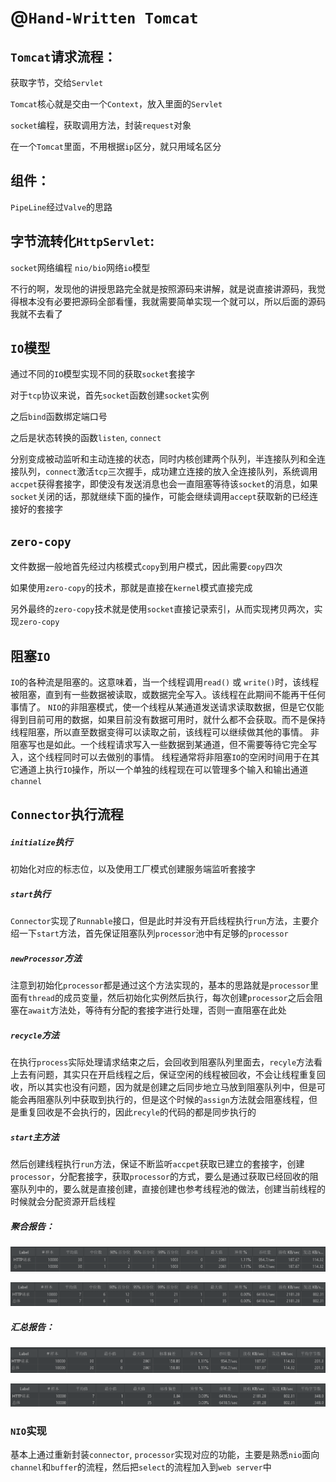 # @`Hand-Written Tomcat`

## `Tomcat`请求流程：

获取字节，交给`Servlet`

`Tomcat`核心就是交由一个`Context`，放入里面的`Servlet`

`socket`编程，获取调用方法，封装`request`对象

在一个`Tomcat`里面，不用根据`ip`区分，就只用域名区分

## 组件：

`PipeLine`经过`Valve`的思路

## 字节流转化`HttpServlet`:

`socket`网络编程 `nio/bio`网络`io`模型

不行的啊，发现他的讲授思路完全就是按照源码来讲解，就是说直接讲源码，我觉得根本没有必要把源码全部看懂，我就需要简单实现一个就可以，所以后面的源码我就不去看了

## `IO`模型

通过不同的`IO`模型实现不同的获取`socket`套接字

对于`tcp`协议来说，首先`socket`函数创建`socket`实例

之后`bind`函数绑定端口号

之后是状态转换的函数`listen`, `connect`

分别变成被动监听和主动连接的状态，同时内核创建两个队列，半连接队列和全连接队列，`connect`激活`tcp`三次握手，成功建立连接的放入全连接队列，系统调用`accpet`获得套接字，即使没有发送消息也会一直阻塞等待该`socket`的消息，如果`socket`关闭的话，那就继续下面的操作，可能会继续调用`accept`获取新的已经连接好的套接字

## `zero-copy`

文件数据一般地首先经过内核模式`copy`到用户模式，因此需要`copy`四次

如果使用`zero-copy`的技术，那就是直接在`kernel`模式直接完成

另外最终的`zero-copy`技术就是使用`socket`直接记录索引，从而实现拷贝两次，实现`zero-copy`

## 阻塞`IO`

`IO`的各种流是阻塞的。这意味着，当一个线程调用`read()` 或 `write()`时，该线程被阻塞，直到有一些数据被读取，或数据完全写入。该线程在此期间不能再干任何事情了。 `NIO`的非阻塞模式，使一个线程从某通道发送请求读取数据，但是它仅能得到目前可用的数据，如果目前没有数据可用时，就什么都不会获取。而不是保持线程阻塞，所以直至数据变得可以读取之前，该线程可以继续做其他的事情。 非阻塞写也是如此。一个线程请求写入一些数据到某通道，但不需要等待它完全写入，这个线程同时可以去做别的事情。 线程通常将非阻塞`IO`的空闲时间用于在其它通道上执行`IO`操作，所以一个单独的线程现在可以管理多个输入和输出通道`channel`

## `Connector`执行流程

##### `initialize`执行

初始化对应的标志位，以及使用工厂模式创建服务端监听套接字

##### `start`执行

`Connector`实现了`Runnable`接口，但是此时并没有开启线程执行`run`方法，主要介绍一下`start`方法，首先保证阻塞队列`processor`池中有足够的`processor`

##### `newProcessor`方法

注意到初始化`processor`都是通过这个方法实现的，基本的思路就是`processor`里面有`thread`的成员变量，然后初始化实例然后执行，每次创建`processor`之后会阻塞在`await`方法处，等待有分配的套接字进行处理，否则一直阻塞在此处

##### `recycle`方法

在执行`process`实际处理请求结束之后，会回收到阻塞队列里面去，`recyle`方法看上去有问题，其实只在开启线程之后，保证空闲的线程被回收，不会让线程重复回收，所以其实也没有问题，因为就是创建之后同步地立马放到阻塞队列中，但是可能会再阻塞队列中获取到执行的，但是这个时候的`assign`方法就会阻塞线程，但是重复回收是不会执行的，因此`recyle`的代码的都是同步执行的

##### `start`主方法

然后创建线程执行`run`方法，保证不断监听`accpet`获取已建立的套接字，创建`processor`，分配套接字，获取`processor`的方式，要么是通过获取已经回收的阻塞队列中的，要么就是直接创建，直接创建也参考线程池的做法，创建当前线程的时候就会分配资源开启线程

##### 聚合报告：

![avatar](./images/image-20220928224750282.png)

![avatar](./images/image-20220928224939627.png)

##### 汇总报告：

![avatar](./images/image-20220928224800762.png)

![avatar](./images/image-20220928224925824.png)

### 

### `NIO`实现

基本上通过重新封装`connector`, `processor`实现对应的功能，主要是熟悉`nio`面向`channel`和`buffer`的流程，然后把`select`的流程加入到`web server`中
